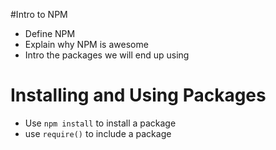 #Intro to NPM

* Define NPM
* Explain why NPM is awesome
* Intro the packages we will end up using

# Installing and Using Packages

* Use `npm install` to install a package
* use `require()` to include a package